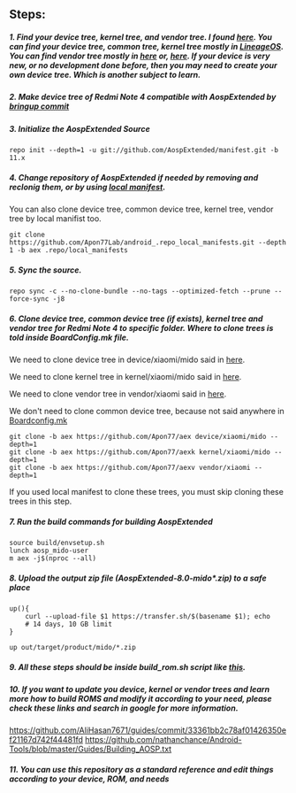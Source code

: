 ## Steps:
##### 1. Find your device tree, kernel tree, and vendor tree. I found [here](https://github.com/zeelog/). You can find your device tree, common tree, kernel tree mostly in [LineageOS](https://github.com/LineageOS/). You can find vendor tree mostly in [here](https://gitlab.com/the-muppets/proprietary_vendor_xiaomi) or, [here](https://github.com/TheMuppets). If your device is very new, or no development done before, then you may need to create your own device tree. Which is another subject to learn.
##### 2. Make device tree of Redmi Note 4 compatible with AospExtended by [bringup commit](https://github.com/Apon77/aex/commit/7b64c1c6cc477ea44e50664e4e9c6739ffcd7054)
##### 3. Initialize the AospExtended Source

`repo init --depth=1 -u git://github.com/AospExtended/manifest.git -b 11.x`

##### 4. Change repository of AospExtended if needed by removing and reclonig them, or by using [local manifest](https://forum.xda-developers.com/t/learn-about-the-repo-tool-manifests-and-local-manifests-and-5-important-tips.2329228/).

You can also clone device tree, common device tree, kernel tree, vendor tree by local manifist too.

`git clone https://github.com/Apon77Lab/android_.repo_local_manifests.git --depth 1 -b aex .repo/local_manifests`

##### 5. Sync the source.

`repo sync -c --no-clone-bundle --no-tags --optimized-fetch --prune --force-sync -j8`

##### 6. Clone device tree, common device tree (if exists), kernel tree and vendor tree for Redmi Note 4 to specific folder. Where to clone trees is told inside BoardConfig.mk file.

We need to clone device tree in device/xiaomi/mido said in [here](https://github.com/Apon77/aex/blob/aex/BoardConfig.mk#L17).

We need to clone kernel tree in kernel/xiaomi/mido said in [here](https://github.com/Apon77/aex/blob/aex/BoardConfig.mk#L48).

We need to clone vendor tree in vendor/xiaomi said in [here](https://github.com/Apon77/aex/blob/aex/BoardConfig.mk#L167).

We don't need to clone common device tree, because not said anywhere in [Boardconfig.mk](https://github.com/Apon77/aex/blob/aex/BoardConfig.mk)

```
git clone -b aex https://github.com/Apon77/aex device/xiaomi/mido --depth=1
git clone -b aex https://github.com/Apon77/aexk kernel/xiaomi/mido --depth=1
git clone -b aex https://github.com/Apon77/aexv vendor/xiaomi --depth=1
```

If you used local manifest to clone these trees, you must skip cloning these trees in this step.

##### 7. Run the build commands for building AospExtended

```
source build/envsetup.sh
lunch aosp_mido-user
m aex -j$(nproc --all)
```

##### 8. Upload the output zip file (AospExtended-8.0-mido*.zip) to a safe place
```
up(){
	curl --upload-file $1 https://transfer.sh/$(basename $1); echo
	# 14 days, 10 GB limit
}

up out/target/product/mido/*.zip
```
##### 9. All these steps should be inside build_rom.sh script like [this](https://github.com/Mr-Beast77/mido-AospExtended-Apon77/blob/main/build_rom.sh).
##### 10. If you want to update you device, kernel or vendor trees and learn more how to build ROMS and modify it according to your need, please check these links and search in google for more information.
https://github.com/AliHasan7671/guides/commit/33361bb2c78af01426350ef21167d742f44481fd
https://github.com/nathanchance/Android-Tools/blob/master/Guides/Building_AOSP.txt
##### 11. You can use this repository as a standard reference and edit things according to your device, ROM, and needs
